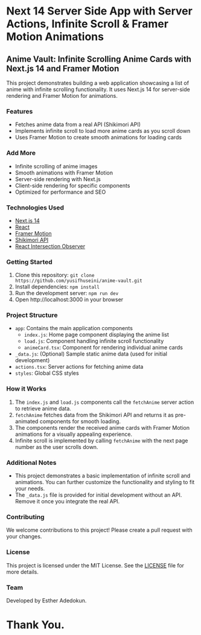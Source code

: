 # Next 14 Server Side App with Server Actions, Infinite Scroll & Framer Motion Animations

## Anime Vault: Infinite Scrolling Anime Cards with Next.js 14 and Framer Motion

This project demonstrates building a web application showcasing a list of anime with infinite scrolling functionality. It uses Next.js 14 for server-side rendering and Framer Motion for animations.

### Features

- Fetches anime data from a real API (Shikimori API)
- Implements infinite scroll to load more anime cards as you scroll down
- Uses Framer Motion to create smooth animations for loading cards

### Add More

- Infinite scrolling of anime images
- Smooth animations with Framer Motion
- Server-side rendering with Next.js
- Client-side rendering for specific components
- Optimized for performance and SEO

### Technologies Used

- [Next.js 14](https://nextjs.org/)
- [React](https://reactjs.org/)
- [Framer Motion](https://www.framer.com/motion/)
- [Shikimori API](https://shikimori.one/api/doc/1.0)
- [React Intersection Observer](https://www.npmjs.com/package/react-intersection-observer)

### Getting Started

1. Clone this repository: `git clone https://github.com/yusifhuseini/anime-vault.git`
2. Install dependencies: `npm install`
3. Run the development server: `npm run dev`
4. Open http://localhost:3000 in your browser

### Project Structure

- `app`: Contains the main application components
  - `index.js`: Home page component displaying the anime list
  - `load.js`: Component handling infinite scroll functionality
  - `animeCard.tsx`: Component for rendering individual anime cards
- `_data.js`: (Optional) Sample static anime data (used for initial development)
- `actions.tsx`: Server actions for fetching anime data
- `styles`: Global CSS styles

### How it Works

1. The `index.js` and `load.js` components call the `fetchAnime` server action to retrieve anime data.
2. `fetchAnime` fetches data from the Shikimori API and returns it as pre-animated components for smooth loading.
3. The components render the received anime cards with Framer Motion animations for a visually appealing experience.
4. Infinite scroll is implemented by calling `fetchAnime` with the next page number as the user scrolls down.

### Additional Notes

- This project demonstrates a basic implementation of infinite scroll and animations. You can further customize the functionality and styling to fit your needs.
- The `_data.js` file is provided for initial development without an API. Remove it once you integrate the real API.

### Contributing

We welcome contributions to this project! Please create a pull request with your changes.

### License

This project is licensed under the MIT License. See the [LICENSE](LICENSE) file for more details.

### Team

Developed by Esther Adedokun.

# Thank You.
